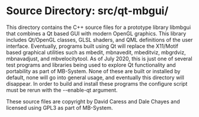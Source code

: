 # Source Directory: src/qt-mbgui/

This directory contains the C++ source files for a prototype library libmbgui that combines a Qt based GUI with modern OpenGL graphics. This library includes Qt/OpenGL classes, GLSL shaders, and QML definitions of the user interface. Eventually, programs built using Qt will replace the X11/Motif based graphical utilities such as mbedit, mbnavedit, mbeditviz, mbgrdviz, mbnavadjust, and mbvelocitytool. As of July 2020, this is just one of several test programs and libraries being used to explore Qt functionality and portability as part of MB-System. None of these are built or installed by default, none will go into general usage, and eventually this directory will disappear. In order to build and install these programs the configure script must be rerun with the --enable-qt argument.

These source files are copyright by David Caress and Dale Chayes and licensed using GPL3 as part of MB-System.
